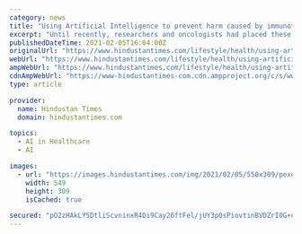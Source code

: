 ```yaml
---
category: news
title: "Using Artificial Intelligence to prevent harm caused by immunotherapy"
excerpt: "Until recently, researchers and oncologists had placed these lung cancer patients into two broad categories: those who would benefit from immunotherapy, and those who likely would not."
publishedDateTime: 2021-02-05T16:04:00Z
originalUrl: "https://www.hindustantimes.com/lifestyle/health/using-artificial-intelligence-to-prevent-harm-caused-by-immunotherapy-101612536419735.html"
webUrl: "https://www.hindustantimes.com/lifestyle/health/using-artificial-intelligence-to-prevent-harm-caused-by-immunotherapy-101612536419735.html"
ampWebUrl: "https://www.hindustantimes.com/lifestyle/health/using-artificial-intelligence-to-prevent-harm-caused-by-immunotherapy-101612536419735-amp.html"
cdnAmpWebUrl: "https://www-hindustantimes-com.cdn.ampproject.org/c/s/www.hindustantimes.com/lifestyle/health/using-artificial-intelligence-to-prevent-harm-caused-by-immunotherapy-101612536419735-amp.html"
type: article

provider:
  name: Hindustan Times
  domain: hindustantimes.com

topics:
  - AI in Healthcare
  - AI

images:
  - url: "https://images.hindustantimes.com/img/2021/02/05/550x309/pexels-photo-2599244_1612540955952_1612540965595.jpeg"
    width: 549
    height: 309
    isCached: true

secured: "pO2zHAkLY5DtliScvninxR4Di9Cay26ftFel/jUY3p0sPiovtinBVDZrI0G+qt7Li/7tFhbQM22xBN6+6XBaCN0JkG9mX00Ea+iCa8QWmAPv6Uj3XZeCENx0bpaPgSESLFzBPgRnEyBZfcPTydMHRoenyC4DZroKhe3IAD4K1H7xanUb8ZuNG4lwRlCJcGJY7KFgb1n65O+n2QnDHcOincWkjp/PF7uuczgO2iJjz5FRit2rFo8uChYpWucx7N7j3pDGDKWRCLCnt0E4doafgczLCNrt+CsUcA04SNOfhCMXhzdvLhC+li8g6cJFmHsD71u1xj8/WpavbIyM0OCVEGA4fgzeEENu36wKLrDYmgU=;2PV4Lsaj0D1PwP1jjF3n1Q=="
---
```


